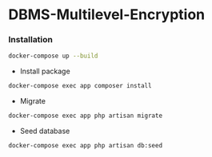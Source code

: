 # DBMS-Multilevel-Encryption

### Installation

```bash
docker-compose up --build
```

- Install package

```bash
docker-compose exec app composer install
```
- Migrate

```bash
docker-compose exec app php artisan migrate
```

- Seed database

```bash
docker-compose exec app php artisan db:seed
```